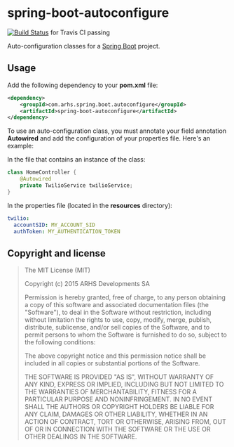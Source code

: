 # spring-boot-autoconfigure
[![Build Status](https://travis-ci.org/arhs/spring-boot-autoconfigure.svg)](https://travis-ci.org/arhs/spring-boot-autoconfigure) for Travis CI passing

Auto-configuration classes for a [Spring Boot](http://projects.spring.io/spring-boot/) project.

## Usage
Add the following dependency to your **pom.xml** file:

```xml
<dependency>
    <groupId>com.arhs.spring.boot.autoconfigure</groupId>
    <artifactId>spring-boot-autoconfigure</artifactId>
</dependency>
```

To use an auto-configuration class, you must annotate your field annotation **Autowired** and add the configuration of your properties file. Here's an example:

In the file that contains an instance of the class:
```java
class HomeController {
    @Autowired
    private TwilioService twilioService;
}
```

In the properties file (located in the **resources** directory):
```yml
twilio:
  accountSID: MY_ACCOUNT_SID
  authToken: MY_AUTHENTICATION_TOKEN
```

## Copyright and license

> The MIT License (MIT)
>
> Copyright (c) 2015 ARHS Developments SA
>
> Permission is hereby granted, free of charge, to any person obtaining a copy of
> this software and associated documentation files (the "Software"), to deal in
> the Software without restriction, including without limitation the rights to
> use, copy, modify, merge, publish, distribute, sublicense, and/or sell copies of
> the Software, and to permit persons to whom the Software is furnished to do so,
> subject to the following conditions:
>
> The above copyright notice and this permission notice shall be included in all
> copies or substantial portions of the Software.
>
> THE SOFTWARE IS PROVIDED "AS IS", WITHOUT WARRANTY OF ANY KIND, EXPRESS OR
> IMPLIED, INCLUDING BUT NOT LIMITED TO THE WARRANTIES OF MERCHANTABILITY, FITNESS
> FOR A PARTICULAR PURPOSE AND NONINFRINGEMENT. IN NO EVENT SHALL THE AUTHORS OR
> COPYRIGHT HOLDERS BE LIABLE FOR ANY CLAIM, DAMAGES OR OTHER LIABILITY, WHETHER
> IN AN ACTION OF CONTRACT, TORT OR OTHERWISE, ARISING FROM, OUT OF OR IN
> CONNECTION WITH THE SOFTWARE OR THE USE OR OTHER DEALINGS IN THE SOFTWARE.
